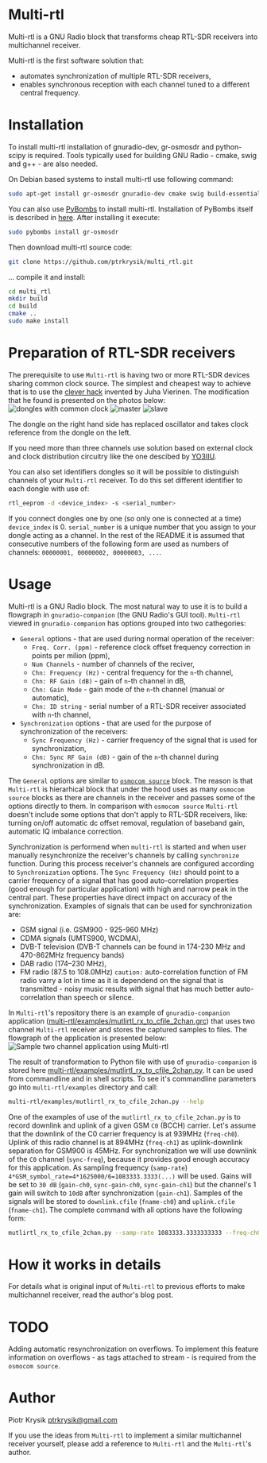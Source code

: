 Multi-rtl
==================
Multi-rtl is a GNU Radio block that transforms cheap RTL-SDR receivers into multichannel receiver. 

Multi-rtl is the first software solution that:
* automates synchronization of multiple RTL-SDR receivers,
* enables synchronous reception with each channel tuned to a different central frequency.

Installation
==================
To install multi-rtl installation of gnuradio-dev, gr-osmosdr and python-scipy is required. Tools typically used for building GNU Radio - cmake, swig and g++ - are also needed.

On Debian based systems to install multi-rtl use following command:
```sh
sudo apt-get install gr-osmosdr gnuradio-dev cmake swig build-essential
```

You can also use [PyBombs](https://github.com/gnuradio/pybombs) to install multi-rtl. Installation of PyBombs itself is described in [here](https://github.com/gnuradio/pybombs#installation). After installing it execute:
```sh
sudo pybombs install gr-osmosdr
```

Then download multi-rtl source code:
```sh
git clone https://github.com/ptrkrysik/multi_rtl.git
```

... compile it and install:
```sh
cd multi_rtl
mkdir build
cd build
cmake ..
sudo make install
```

Preparation of RTL-SDR receivers
================================
The prerequisite to use `Multi-rtl` is having two or more RTL-SDR devices sharing common clock source. The simplest and cheapest way to achieve that is to use the [clever hack](http://kaira.sgo.fi/2013/09/16-dual-channel-coherent-digital.html) invented by Juha Vierinen. The modification that he found is presented on the photos below:
![dongles with common clock](docs/images/dongles_with_common_clock.jpg) ![master](docs/images/master.jpg) ![slave](docs/images/slave_with_replaced_oscillator.jpg)

The dongle on the right hand side has replaced oscillator and takes clock reference from the dongle on the left.

If you need more than three channels use solution based on external clock and clock distribution circuitry like the one descibed by [YO3IIU](http://yo3iiu.ro/blog/?p=1450).

You can also set identifiers dongles so it will be possible to distinguish channels of your `Multi-rtl` receiver. To do this set different identifier to each dongle with use of:
```sh
rtl_eeprom -d <device_index> -s <serial_number>
```
If you connect dongles one by one (so only one is connected at a time) `device_index` is 0. `serial_number` is a unique number that you assign to your dongle acting as a channel. In the rest of the README it is assumed that consecutive numbers of the following form are used as numbers of channels: `00000001, 00000002, 00000003, ...`.

Usage
==================
Multi-rtl is a GNU Radio block. The most natural way to use it is to build a flowgraph in `gnuradio-companion` (the GNU Radio's GUI tool). 
`Multi-rtl` viewed in `gnuradio-companion` has options grouped into two cathegories:
* `General` options - that are used during normal operation of the receiver:
    * `Freq. Corr. (ppm)` - reference clock offset frequency correction in points per milion (ppm),
    * `Num Channels` - number of channels of the reciver,
    * `Chn: Frequency (Hz)` - central frequency for the `n`-th channel,
    * `Chn: RF Gain (dB)` - gain of `n`-th channel in dB,
    * `Chn: Gain Mode` - gain mode of the `n`-th channel (manual or automatic),
    * `Chn: ID string` - serial number of a RTL-SDR receiver associated with `n`-th channel,
* `Synchronization` options - that are used for the purpose of synchronization of the receivers:
    * `Sync Frequency (Hz)` - carrier frequency of the signal that is used for synchronization,
    * `Chn: Sync RF Gain (dB)` - gain of the `n`-th channel during synchronization in dB.

The `General` options are similar to [`osmocom source`](http://sdr.osmocom.org/trac/wiki/GrOsmoSDR) block. The reason is that `Multi-rtl` is hierarhical block that under the hood uses as many `osmocom source` blocks as there are channels in the receiver and passes some of the options directly to them. In comparison with `osmocom source` `Multi-rtl` doesn't include some options that don't apply to RTL-SDR receivers, like: turning on/off automatic dc offset removal, regulation of baseband gain, automatic IQ imbalance correction. 

Synchronization is performend when `multi-rtl` is started and when user manually resynchronize the receiver's channels by calling `synchronize` function. During this process receiver's channels are configured according to `Synchronization` options. The `Sync Frequency (Hz)` should point to a carrier frequency of a signal that has good auto-correlation properties (good enough for particular application) with high and narrow peak in the central part. These properties have direct impact on accuracy of the synchronization. Examples of signals that can be used for synchronization are:
* GSM signal (i.e. GSM900 - 925-960 MHz)
* CDMA signals (UMTS900, WCDMA),
* DVB-T television (DVB-T channels can be found in 174-230 MHz and 470-862MHz frequency bands)
* DAB radio (174–230 MHz),
* FM radio (87.5 to 108.0MHz) `caution:` auto-correlation function of FM radio varry a lot in time as it is dependend on the signal that is transmitted - noisy music results with signal that has much better auto-correlation than speech or silence.

In `Multi-rtl`'s repository there is an example of `gnuradio-companion` application ([multi-rtl/examples/mutlirtl_rx_to_cfile_2chan.grc](multi-rtl/examples/mutlirtl_rx_to_cfile_2chan.grc)) that uses two channel `Multi-rtl` receiver and stores the captured samples to files. The flowgraph of the application is presented below:
![Sample two channel application using Multi-rtl](https://raw.githubusercontent.com/ptrkrysik/ptrkrysik.github.io/master/images/multi_rx_to_cfile_2chan.png)

 The result of transformation to Python file with use of `gnuradio-companion` is stored here [multi-rtl/examples/mutlirtl_rx_to_cfile_2chan.py](multi-rtl/examples/mutlirtl_rx_to_cfile_2chan.py). It can be used from commandline and in shell scripts. To see it's commandline parameters go into `multi-rtl/examples` directory and call:
```sh
multi-rtl/examples/mutlirtl_rx_to_cfile_2chan.py --help
``` 

One of the examples of use of the `mutlirtl_rx_to_cfile_2chan.py` is to record downlink and uplink of a given GSM `C0` (BCCH) carrier. Let's assume that the downlink of the C0 carrier frequency is at 939MHz (`freq-ch0`). Uplink of this radio channel is at 894MHz (`freq-ch1`) as uplink-downlink separation for GSM900 is 45MHz. For synchronization we will use downlink of the `C0` channel (`sync-freq`), because it provides good enough accuracy for this application. As sampling frequency (`samp-rate`) `4*GSM_symbol_rate=4*1625000/6=1083333.3333(...)` will be used. Gains will be set to `30 dB` (`gain-ch0`, `sync-gain-ch0`, `sync-gain-ch1`) but the channel's 1 gain will switch to `10dB` after synchronization (`gain-ch1`). Samples of the signals will be stored to `downlink.cfile` (`fname-ch0`) and `uplink.cfile` (`fname-ch1`). The complete command with all options have the following form:
```sh
mutlirtl_rx_to_cfile_2chan.py --samp-rate 1083333.3333333333 --freq-ch0 939M --freq-ch1 894M --sync-freq 939e6 --gain-ch0 30 --gain-ch1 30 --sync-gain-ch0 30 --sync-gain-ch1 30 --fname-ch0 downlink.cfile --fname-ch1 uplink-cfile
```

How it works in details
==================
For details what is original input of `Multi-rtl` to previous efforts to make multichannel receiver, read the author's blog post.

TODO
====
Adding automatic resynchronization on overflows. To implement this feature information on overflows - as tags attached to stream - is required from the `osmocom source`.

Author
==================
Piotr Krysik <ptrkrysik@gmail.com>

If you use the ideas from `Multi-rtl` to implement a similar multichannel receiver yourself, please add a reference to `Multi-rtl` and the `Multi-rtl`'s author.
